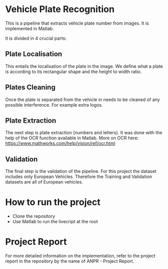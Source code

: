 # Vehicle Plate Recognition

This is a pipeline that extracts vehicle plate number from images. It is implemented in Matlab.

It is divided in 4 crucial parts:

## Plate Localisation

This entails the localisation of the plate in the image. We define what a plate is according to its rectangular shape and the height to width ratio.

## Plates Cleaning

Once the plate is separated from the vehicle in needs to be cleaned of any possible interference. For example extra logos.

## Plate Extraction

The next step is plate extraction (numbers and letters). It was done with the help of the OCR function available in Matlab.
More on OCR here: https://www.mathworks.com/help/vision/ref/ocr.html

## Validation

The final step is the validation of the pipeline. For this project the dataset includes only European Vehicles. Therefore the Training and Validation datasets are all of European vehicles.

# How to run the project

- Clone the repository
- Use Matlab to run the livecript at the root

# Project Report

For more detailed information on the implementation, refer to the project report in the repository by the name of ANPR - Project Report.
